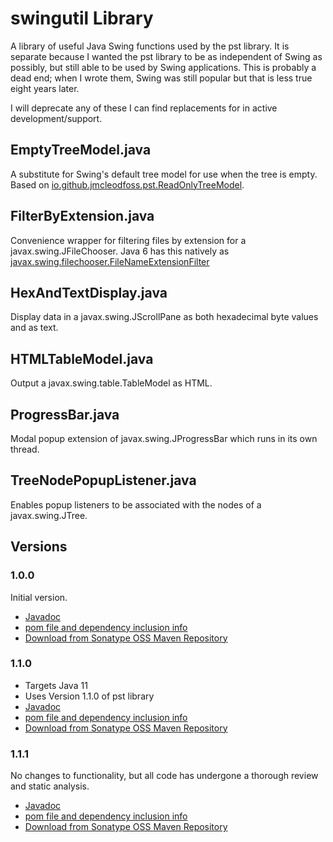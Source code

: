 # swingutil Library
A library of useful Java Swing functions used by the pst library. It is separate because I wanted the pst library to be as independent of Swing as possibly, but still able to be used by Swing applications. This is probably a dead end; when I wrote them, Swing was still popular but that is less true eight years later.

I will deprecate any of these I can find replacements for in active development/support.

## EmptyTreeModel.java
A substitute for Swing's default tree model for use when the tree is empty. Based on [io.github.jmcleodfoss.pst.ReadOnlyTreeModel](../pst/src/main/java/io/github/jmcleodfoss/ReadOnlyTreeModel.java).

## FilterByExtension.java
Convenience wrapper for filtering files by extension for a javax.swing.JFileChooser. Java 6 has this natively as [javax.swing.filechooser.FileNameExtensionFilter](https://docs.oracle.com/javase/7/docs/api/javax/swing/filechooser/FileNameExtensionFilter.html)

## HexAndTextDisplay.java
Display data in a javax.swing.JScrollPane as both hexadecimal byte values and as text.

## HTMLTableModel.java
Output a javax.swing.table.TableModel as HTML.

## ProgressBar.java
Modal popup extension of javax.swing.JProgressBar which runs in its own thread.

## TreeNodePopupListener.java
Enables popup listeners to be associated with the nodes of a javax.swing.JTree.

## Versions
### 1.0.0
Initial version.
*   [Javadoc](https://javadoc.io/doc/io.github.jmcleodfoss/swingutil/1.0.0/index.html)
*   [pom file and dependency inclusion info](https://search.maven.org/artifact/io.github.jmcleodfoss/swingutil/1.0.0/pom)
*   [Download from Sonatype OSS Maven Repository](https://repo1.maven.org/maven2/io/github/jmcleodfoss/swingutil/1.0.0/)

### 1.1.0
*   Targets Java 11
*   Uses Version 1.1.0 of pst library
*   [Javadoc](https://javadoc.io/doc/io.github.jmcleodfoss/swingutil/1.1.0/index.html)
*   [pom file and dependency inclusion info](https://search.maven.org/artifact/io.github.jmcleodfoss/swingutil/1.1.0/pom)
*   [Download from Sonatype OSS Maven Repository](https://repo1.maven.org/maven2/io/github/jmcleodfoss/swingutil/1.1.0/)

### 1.1.1
No changes to functionality, but all code has undergone a thorough review and static analysis.
*   [Javadoc](https://javadoc.io/doc/io.github.jmcleodfoss/swingutil/1.1.1/index.html)
*   [pom file and dependency inclusion info](https://search.maven.org/artifact/io.github.jmcleodfoss/swingutil/1.1.1/pom)
*   [Download from Sonatype OSS Maven Repository](https://repo1.maven.org/maven2/io/github/jmcleodfoss/swingutil/1.1.1/)
